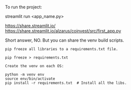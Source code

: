To run the project:

streamlit run <app_name.py>



https://share.streamlit.io/
https://share.streamlit.io/alzarus/coinvest/src/first_app.py

Short answer, NO. But you can share the venv build scripts.

    pip freeze all libraries to a requirements.txt file.

    pip freeze > requirements.txt

    Create the venv on each OS:

    python -m venv env
    source env/bin/activate
    pip install -r requirements.txt  # Install all the libs.

